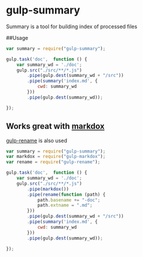# gulp-summary
Summary is a tool for building index of processed files

##Usage

```javascript
var summary = require("gulp-summary");

gulp.task('doc',  function () {
    var summary_wd = './doc';
    gulp.src("./src/**/*.js")
        .pipe(gulp.dest(summary_wd + "/src"))
        .pipe(summary('index.md', {
            cwd: summary_wd
        }))
        .pipe(gulp.dest(summary_wd));

});
```

## Works great with [markdox](https://github.com/gberger/gulp-markdox)
[gulp-rename](https://github.com/hparra/gulp-rename) is also used
```javascript
var summary = require("gulp-summary");
var markdox = require("gulp-markdox");
var rename = require("gulp-rename");

gulp.task('doc',  function () {
    var summary_wd = './doc';
    gulp.src("./src/**/*.js")
        .pipe(markdox())
        .pipe(rename(function (path) {
            path.basename += "-doc";
            path.extname = ".md";
        }))
        .pipe(gulp.dest(summary_wd + "/src"))
        .pipe(summary('index.md', {
            cwd: summary_wd
        }))
        .pipe(gulp.dest(summary_wd));

});
```
